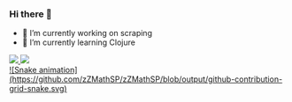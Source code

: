 ### Hi there 👋

- 🔭 I’m currently working on scraping
- 🌱 I’m currently learning Clojure

 <div>
  <a href="https://github.com/zZMathSP">
  <img height="180em" src="https://github-readme-stats.vercel.app/api?username=zZMathSP&show_icons=true&theme=dracula&include_all_commits=true&count_private=true"/>
  <img height="180em" src="https://github-readme-stats.vercel.app/api/top-langs/?username=zZMathSP&layout=compact&langs_count=7&theme=dracula"/>
</div>
<div>
  ![Snake animation](https://github.com/zZMathSP/zZMathSP/blob/output/github-contribution-grid-snake.svg)
</div>
